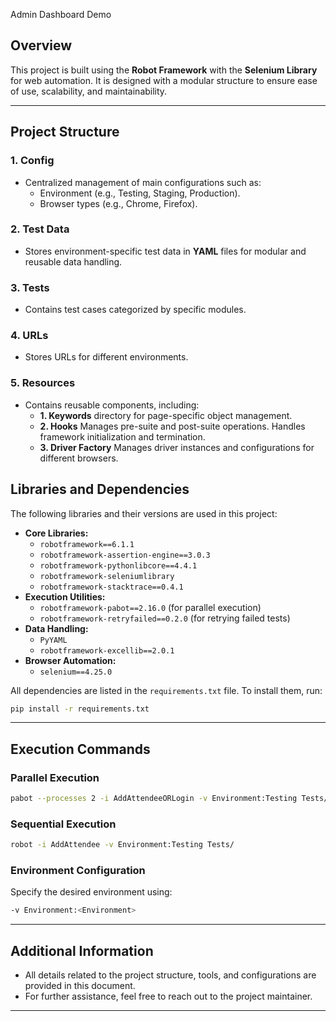 Admin Dashboard Demo

## Overview
This project is built using the **Robot Framework** with the **Selenium Library** for web automation. It is designed with a modular structure to ensure ease of use, scalability, and maintainability.

---

## Project Structure
### **1. Config**
- Centralized management of main configurations such as:
  - Environment (e.g., Testing, Staging, Production).
  - Browser types (e.g., Chrome, Firefox).

### **2. Test Data**
- Stores environment-specific test data in **YAML** files for modular and reusable data handling.

### **3. Tests**
- Contains test cases categorized by specific modules.

### **4. URLs**
- Stores URLs for different environments.

### **5. Resources**
- Contains reusable components, including:
  - **1. Keywords** directory for page-specific object management.
  - **2. Hooks**
    Manages pre-suite and post-suite operations.
    Handles framework initialization and termination.
  - **3. Driver Factory** Manages driver instances and configurations for different browsers.


## Libraries and Dependencies
The following libraries and their versions are used in this project:

- **Core Libraries:**
  - `robotframework==6.1.1`
  - `robotframework-assertion-engine==3.0.3`
  - `robotframework-pythonlibcore==4.4.1`
  - `robotframework-seleniumlibrary`
  - `robotframework-stacktrace==0.4.1`
- **Execution Utilities:**
  - `robotframework-pabot==2.16.0` (for parallel execution)
  - `robotframework-retryfailed==0.2.0` (for retrying failed tests)
- **Data Handling:**
  - `PyYAML`
  - `robotframework-excellib==2.0.1`
- **Browser Automation:**
  - `selenium==4.25.0`

All dependencies are listed in the `requirements.txt` file. To install them, run:
```bash
pip install -r requirements.txt
```

---

## Execution Commands

### **Parallel Execution**
```bash
pabot --processes 2 -i AddAttendeeORLogin -v Environment:Testing Tests/
```

### **Sequential Execution**
```bash
robot -i AddAttendee -v Environment:Testing Tests/
```

### **Environment Configuration**
Specify the desired environment using:
```bash
-v Environment:<Environment>
```

---

## Additional Information
- All details related to the project structure, tools, and configurations are provided in this document.
- For further assistance, feel free to reach out to the project maintainer.

---

